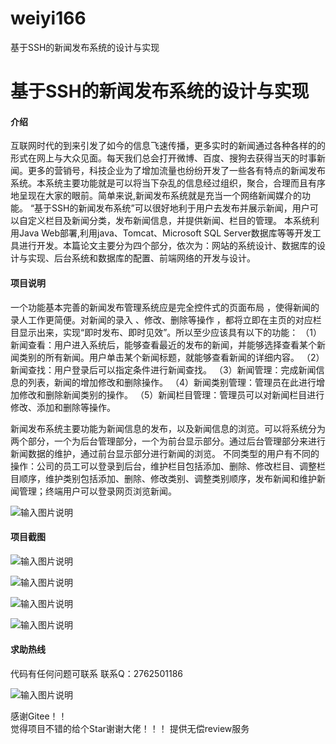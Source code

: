 # weiyi166
基于SSH的新闻发布系统的设计与实现


# 基于SSH的新闻发布系统的设计与实现


#### 介绍
互联网时代的到来引发了如今的信息飞速传播，更多实时的新闻通过各种各样的的形式在网上与大众见面。每天我们总会打开微博、百度、搜狗去获得当天的时事新闻。更多的营销号，科技企业为了增加流量也纷纷开发了一些各有特点的新闻发布系统。本系统主要功能就是可以将当下杂乱的信息经过组织，聚合，合理而且有序地呈现在大家的眼前。简单来说,新闻发布系统就是充当一个网络新闻媒介的功能。
“基于SSH的新闻发布系统”可以很好地利于用户去发布并展示新闻，用户可以自定义栏目及新闻分类，发布新闻信息，并提供新闻、栏目的管理。
本系统利用Java Web部署,利用java、Tomcat、Microsoft SQL Server数据库等等开发工具进行开发。本篇论文主要分为四个部分，依次为：网站的系统设计、数据库的设计与实现、后台系统和数据库的配置、前端网络的开发与设计。







#### 项目说明
一个功能基本完善的新闻发布管理系统应是完全控件式的页面布局 ，使得新闻的录人工作更简便。对新闻的录入 、修改、删除等操作 ，都将立即在主页的对应栏目显示出来，实现“即时发布、即时见效”。所以至少应该具有以下的功能：
（1）新闻查看：用户进入系统后，能够查看最近的发布的新闻，并能够选择查看某个新闻类别的所有新闻。用户单击某个新闻标题，就能够查看新闻的详细内容。
（2）新闻查找：用户登录后可以指定条件进行新闻查找。
（3）新闻管理：完成新闻信息的列表，新闻的增加修改和删除操作。
（4）新闻类别管理：管理员在此进行增加修改和删除新闻类别的操作。
（5）新闻栏目管理：管理员可以对新闻栏目进行修改、添加和删除等操作。

新闻发布系统主要功能为新闻信息的发布，以及新闻信息的浏览。可以将系统分为两个部分，一个为后台管理部分，一个为前台显示部分。通过后台管理部分来进行新闻数据的维护，通过前台显示部分进行新闻的浏览。
不同类型的用户有不同的操作：公司的员工可以登录到后台，维护栏目包括添加、删除、修改栏目、调整栏目顺序，维护类别包括添加、删除、修改类别、调整类别顺序，发布新闻和维护新闻管理；终端用户可以登录网页浏览新闻。

![输入图片说明](https://images.gitee.com/uploads/images/2021/0207/002602_fbcdfb01_8650135.png "屏幕截图.png")





#### 项目截图
![输入图片说明](https://images.gitee.com/uploads/images/2021/0207/002616_ed66f785_8650135.png "屏幕截图.png")

![输入图片说明](https://images.gitee.com/uploads/images/2021/0207/002624_46f348b7_8650135.png "屏幕截图.png")

![输入图片说明](https://images.gitee.com/uploads/images/2021/0207/002630_a7fd3900_8650135.png "屏幕截图.png")

![输入图片说明](https://images.gitee.com/uploads/images/2021/0207/002639_a82d614c_8650135.png "屏幕截图.png")


#### 求助热线


代码有任何问题可联系
联系Q：2762501186

                            
![输入图片说明](https://images.gitee.com/uploads/images/2020/1119/003728_cd598bb9_4865385.jpeg "微信.jpg")           

感谢Gitee！！  
觉得项目不错的给个Star谢谢大佬！！！
提供无偿review服务


